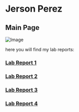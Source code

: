 
# Jerson Perez
## Main Page

![Image](https://c4.wallpaperflare.com/wallpaper/500/442/354/outrun-vaporwave-hd-wallpaper-preview.jpg)

here you will find my lab reports:



### [Lab Report 1](https://ironhide692.github.io/cse15l-lab-reports/lab-report-1-week-2.html)

### [Lab Report 2](https://ironhide692.github.io/cse15l-lab-reports/lab-report-2-week-4.html)

### [Lab Report 3](https://ironhide692.github.io/cse15l-lab-reports/lab-report-3-week-6.html)

### [Lab Report 4](https://ironhide692.github.io/cse15l-lab-reports/lab-report-4-week-8.html)



